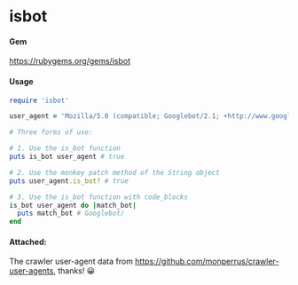 # isbot

#### Gem

https://rubygems.org/gems/isbot

#### Usage

```` ruby
require 'isbot'

user_agent = 'Mozilla/5.0 (compatible; Googlebot/2.1; +http://www.google.com/bot.html)'

# Three forms of use:

# 1. Use the is_bot function
puts is_bot user_agent # true

# 2. Use the monkey patch method of the String object
puts user_agent.is_bot? # true

# 3. Use the is_bot function with code_blocks
is_bot user_agent do |match_bot|
  puts match_bot # Googlebot/
end
````
#### Attached:

The crawler user-agent data from https://github.com/monperrus/crawler-user-agents, thanks! 😀
